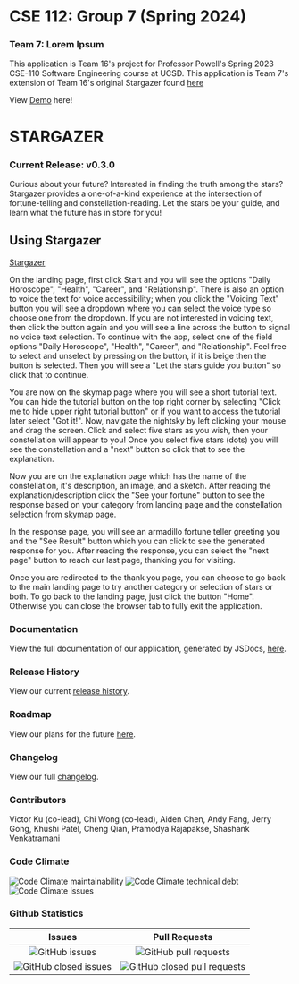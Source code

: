 # CSE 112: Group 7 (Spring 2024)

### Team 7: Lorem Ipsum

This application is Team 16's project for Professor Powell's Spring 2023 CSE-110 Software Engineering course at UCSD.
This application is Team 7's extension of Team 16's original Stargazer found [here](https://github.com/cse110-sp23-group16/cse110-sp23-group16)

View [Demo](https://www.youtube.com/watch?v=vcf0brKmHaY) here!

# STARGAZER

### Current Release: v0.3.0

Curious about your future? Interested in finding the truth among the stars? Stargazer provides a one-of-a-kind experience at the intersection of fortune-telling and constellation-reading. Let the stars be your guide, and learn what the future has in store for you!

## Using Stargazer

[Stargazer](https://cse110-sp23-group16.github.io/cse110-sp23-group16/source/pages/landing_page/landing.html)

On the landing page, first click Start and you will see the options "Daily Horoscope", "Health", "Career", and "Relationship". There is also an option to voice the text for voice accessibility; when you click the "Voicing Text" button you will see a dropdown where you can select the voice type so choose one from the dropdown. If you are not interested in voicing text, then click the button again and you will see a line across the button to signal no voice text selection. To continue with the app, select one of the field options "Daily Horoscope", "Health", "Career", and "Relationship". Feel free to select and unselect by pressing on the button, if it is beige then the button is selected. Then you will see a "Let the stars guide you button" so click that to continue.

You are now on the skymap page where you will see a short tutorial text. You can hide the tutorial button on the top right corner by selecting "Click me to hide upper right tutorial button" or if you want to access the tutorial later select "Got it!". Now, navigate the nightsky by left clicking your mouse and drag the screen.
Click and select five stars as you wish, then your constellation will appear to you! Once you select five stars (dots) you will see the constellation and a "next" button so click that to see the explanation.

Now you are on the explanation page which has the name of the constellation, it's description, an image, and a sketch. After reading the explanation/description click the "See your fortune" button to see the response based on your category from landing page and the constellation selection from skymap page.

In the response page, you will see an armadillo fortune teller greeting you and the "See Result" button which you can click to see the generated response for you. After reading the response, you can select the "next page" button to reach our last page, thanking you for visiting.

Once you are redirected to the thank you page, you can choose to go back to the main landing page to try another category or selection of stars or both. To go back to the landing page, just click the button "Home". Otherwise you can close the browser tab to fully exit the application.

### Documentation

View the full documentation of our application, generated by JSDocs, [here](https://cse110-sp23-group16.github.io/cse110-sp23-group16-docs/index.html).

### Release History

View our current [release history](https://github.com/cse110-sp23-group16/cse110-sp23-group16/releases).

### Roadmap

View our plans for the future [here](https://github.com/cse110-sp23-group16/cse110-sp23-group16/blob/main/roadmap.md).

### Changelog

View our full [changelog](https://github.com/cse110-sp23-group16/cse110-sp23-group16/compare/v0.1.0...v0.2.0).

### Contributors

Victor Ku (co-lead), Chi Wong (co-lead), Aiden Chen, Andy Fang, Jerry Gong, Khushi Patel, Cheng Qian, Pramodya Rajapakse, Shashank Venkatramani

### Code Climate

![Code Climate maintainability](https://img.shields.io/codeclimate/maintainability/cse110-sp23-group16/cse110-sp23-group16?style=for-the-badge) ![Code Climate technical debt](https://img.shields.io/codeclimate/tech-debt/cse110-sp23-group16/cse110-sp23-group16?style=for-the-badge) ![Code Climate issues](https://img.shields.io/codeclimate/issues/cse110-sp23-group16/cse110-sp23-group16?style=for-the-badge)

### Github Statistics

|                                                                Issues                                                                |                                                                 Pull Requests                                                                  |
| :----------------------------------------------------------------------------------------------------------------------------------: | :--------------------------------------------------------------------------------------------------------------------------------------------: |
|        ![GitHub issues](https://img.shields.io/github/issues-raw/cse110-sp23-group16/cse110-sp23-group16?style=for-the-badge)        |        ![GitHub pull requests](https://img.shields.io/github/issues-pr-raw/cse110-sp23-group16/cse110-sp23-group16?style=for-the-badge)        |
| ![GitHub closed issues](https://img.shields.io/github/issues-closed-raw/cse110-sp23-group16/cse110-sp23-group16?style=for-the-badge) | ![GitHub closed pull requests](https://img.shields.io/github/issues-pr-closed-raw/cse110-sp23-group16/cse110-sp23-group16?style=for-the-badge) |
